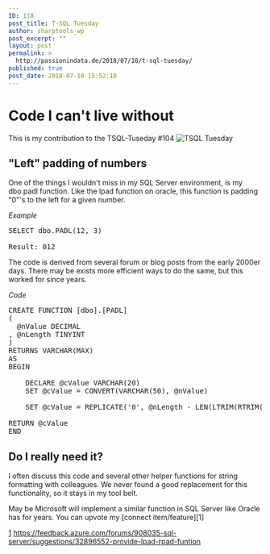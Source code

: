 ```yaml
---
ID: 118
post_title: T-SQL Tuesday
author: sharptools_wp
post_excerpt: ""
layout: post
permalink: >
  http://passionindata.de/2018/07/10/t-sql-tuesday/
published: true
post_date: 2018-07-10 15:52:10
---
```

# Code I can't live without

This is my contribution to the TSQL-Tuseday #104 ![TSQL Tuesday][1]

## "Left" padding of numbers

One of the things I wouldn't miss in my SQL Server environment, is my dbo.padl function. Like the lpad function on oracle, this function is padding "0"'s to the left for a given number.

*Example*

<pre class="sql">SELECT dbo.PADL(12, 3)

Result: 012
</pre>

The code is derived from several forum or blog posts from the early 2000er days. There may be exists more efficient ways to do the same, but this worked for since years.

*Code*

<pre class="sql">CREATE FUNCTION [dbo].[PADL]
(
  @nValue DECIMAL
, @nLength TINYINT
)
RETURNS VARCHAR(MAX)
AS
BEGIN

    DECLARE @cValue VARCHAR(20)
    SET @cValue = CONVERT(VARCHAR(50), @nValue)

    SET @cValue = REPLICATE('0', @nLength - LEN(LTRIM(RTRIM(CONVERT( VARCHAR(MAX), @nValue))))) + LTRIM(RTRIM(CONVERT( VARCHAR(MAX), @nValue)))

RETURN @cValue
END
</pre>

## Do I really need it?

I often discuss this code and several other helper functions for string formatting with colleagues. We never found a good replacement for this functionality, so it stays in my tool belt.

May be Microsoft will implement a similar function in SQL Server like Oracle has for years. You can upvote my \[connect item/feature\]\[1\]

[1] https://feedback.azure.com/forums/908035-sql-server/suggestions/32896552-provide-lpad-rpad-funtion

 [1]: http://tsqltuesday.azurewebsites.net/wp-content/uploads/2017/02/tsqltuesday.jpg "T-SQL Tuesday"